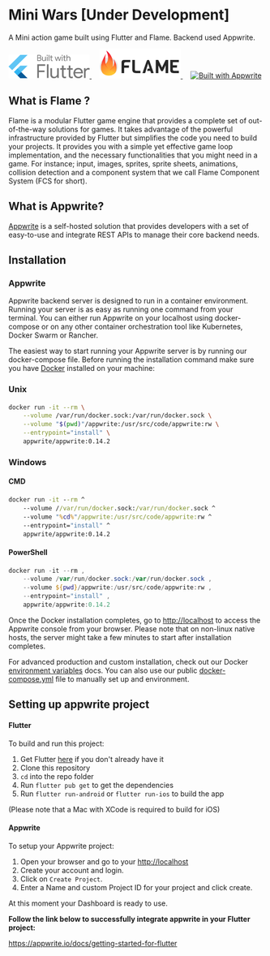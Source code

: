 # Mini Wars [Under Development]

A Mini action game built using Flutter and Flame. Backend used Appwrite.
<p>
<a href="https://flutter.dev/" target="_blank" >
  <img style="width: 160px" src=".github\logos\builtwithFlutter.svg" alt="Built with Flutter">
</a>
<a>&nbsp;&nbsp;&nbsp;</a>
<a href="https://flame-engine.org/" target="_blank" >
  <img style="width: 160px;" src=".github\logos\flame.png" alt="Built with Flame">
</a>
<a>&nbsp;&nbsp;&nbsp;</a>
<!-- 'Made with Appwrite' badge -->
<a href="https://appwrite.io/" target="_blank" >
  <img style="width: 160px;" src="https://appwrite.io/images-ee/press/badge-pink-button.svg" alt="Built with Appwrite">
</a>
</p>

## What is Flame ?

Flame is a modular Flutter game engine that provides a complete set of out-of-the-way solutions for games. It takes advantage of the powerful infrastructure provided by Flutter but simplifies the code you need to build your projects.
It provides you with a simple yet effective game loop implementation, and the necessary functionalities that you might need in a game. For instance; input, images, sprites, sprite sheets, animations, collision detection and a component system that we call Flame Component System (FCS for short).

## What is Appwrite?

[Appwrite](https://appwrite.io/) is a self-hosted solution that provides developers with a set of easy-to-use and integrate REST APIs to manage their core backend needs.

## Installation

### Appwrite

Appwrite backend server is designed to run in a container environment. Running your server is as easy as running one command from your terminal. You can either run Appwrite on your localhost using docker-compose or on any other container orchestration tool like Kubernetes, Docker Swarm or Rancher.

The easiest way to start running your Appwrite server is by running our docker-compose file. Before running the installation command make sure you have [Docker](https://www.docker.com/products/docker-desktop) installed on your machine:

### Unix

```bash
docker run -it --rm \
    --volume /var/run/docker.sock:/var/run/docker.sock \
    --volume "$(pwd)"/appwrite:/usr/src/code/appwrite:rw \
    --entrypoint="install" \
    appwrite/appwrite:0.14.2
```

### Windows

#### CMD

```cmd
docker run -it --rm ^
    --volume //var/run/docker.sock:/var/run/docker.sock ^
    --volume "%cd%"/appwrite:/usr/src/code/appwrite:rw ^
    --entrypoint="install" ^
    appwrite/appwrite:0.14.2
```

#### PowerShell

```powershell
docker run -it --rm ,
    --volume /var/run/docker.sock:/var/run/docker.sock ,
    --volume ${pwd}/appwrite:/usr/src/code/appwrite:rw ,
    --entrypoint="install" ,
    appwrite/appwrite:0.14.2
```

Once the Docker installation completes, go to <http://localhost> to access the Appwrite console from your browser. Please note that on non-linux native hosts, the server might take a few minutes to start after installation completes.

For advanced production and custom installation, check out our Docker [environment variables](docs/tutorials/environment-variables.md) docs. You can also use our public [docker-compose.yml](https://appwrite.io/docker-compose.yml) file to manually set up and environment.

## Setting up appwrite project

#### Flutter

To build and run this project:

1. Get Flutter [here](https://docs.flutter.dev/get-started/install) if you don't already have it
2. Clone this repository
3. `cd` into the repo folder
4. Run `flutter pub get` to get the dependencies
5. Run `flutter run-android` or `flutter run-ios` to build the app

(Please note that a Mac with XCode is required to build for iOS)

#### Appwrite

To setup your Appwrite project:

1. Open your browser and go to your <http://localhost>
2. Create your account and login.
3. Click on `Create Project`.
4. Enter a Name and custom Project ID for your project and click create.

At this moment your Dashboard is ready to use.

**Follow the link below to successfully integrate appwrite in your Flutter project:**

<https://appwrite.io/docs/getting-started-for-flutter>
